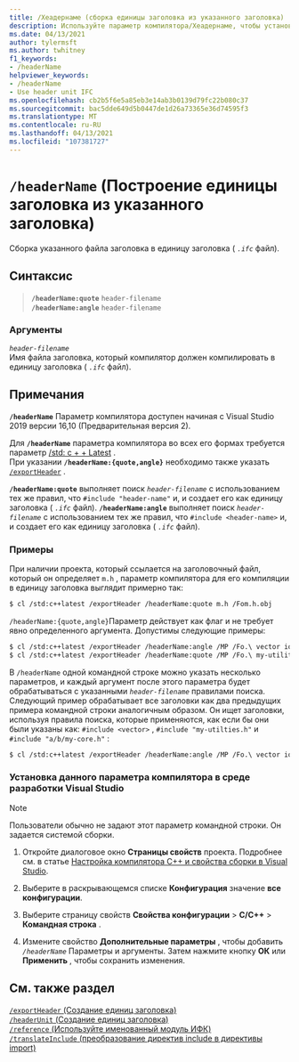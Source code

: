 ```yaml
---
title: /Хеадернаме (сборка единицы заголовка из указанного заголовка)
description: Используйте параметр компилятора/Хеадернаме, чтобы установить сопоставление между файлом заголовка и единицей заголовка для сборки.
ms.date: 04/13/2021
author: tylermsft
ms.author: twhitney
f1_keywords:
- /headerName
helpviewer_keywords:
- /headerName
- Use header unit IFC
ms.openlocfilehash: cb2b5f6e5a85eb3e14ab3b0139d79fc22b080c37
ms.sourcegitcommit: bac5dde649d5b0447de1d26a73365e36d74595f3
ms.translationtype: MT
ms.contentlocale: ru-RU
ms.lasthandoff: 04/13/2021
ms.locfileid: "107381727"
---
```

# <a name="headername-build-a-header-unit-from-the-specified-header"></a>`/headerName` (Построение единицы заголовка из указанного заголовка)

Сборка указанного файла заголовка в единицу заголовка ( *`.ifc`* файл).

## <a name="syntax"></a>Синтаксис

> **`/headerName:quote`** `header-filename`\
> **`/headerName:angle`** `header-filename`

### <a name="arguments"></a>Аргументы

*`header-filename`*\
Имя файла заголовка, который компилятор должен компилировать в единицу заголовка ( *`.ifc`* файл).

## <a name="remarks"></a>Примечания

**`/headerName`** Параметр компилятора доступен начиная с Visual Studio 2019 версии 16,10 (Предварительная версия 2).

Для **`/headerName`** параметра компилятора во всех его формах требуется параметр [/std: c + + Latest](std-specify-language-standard-version.md) . \
При указании **`/headerName:{quote,angle}`** необходимо также указать [`/exportHeader`](module-exportheader.md) .

**`/headerName:quote`** выполняет поиск *`header-filename`* с использованием тех же правил, что `#include "header-name"` и, и создает его как единицу заголовка ( *`.ifc`* файл).
**`/headerName:angle`** выполняет поиск *`header-filename`* с использованием тех же правил, что `#include <header-name>` и, и создает его как единицу заголовка ( *`.ifc`* файл).

### <a name="examples"></a>Примеры

При наличии проекта, который ссылается на заголовочный файл, который он определяет `m.h` , параметр компилятора для его компиляции в единицу заголовка выглядит примерно так:

```Bash
$ cl /std:c++latest /exportHeader /headerName:quote m.h /Fom.h.obj
```

`/headerName:{quote,angle}`Параметр действует как флаг и не требует явно определенного аргумента. Допустимы следующие примеры:

```Bash
$ cl /std:c++latest /exportHeader /headerName:angle /MP /Fo.\ vector iostream algorithm
$ cl /std:c++latest /exportHeader /headerName:quote /MP /Fo.\ my-utilities.h a/b/my-core.h
```

В `/headerName` одной командной строке можно указать несколько параметров, и каждый аргумент после этого параметра будет обрабатываться с указанными *`header-filename`* правилами поиска. Следующий пример обрабатывает все заголовки как два предыдущих примера командной строки аналогичным образом. Он ищет заголовки, используя правила поиска, которые применяются, как если бы они были указаны как: `#include <vector>` , `#include "my-utilties.h"` и `#include "a/b/my-core.h"` :

```bash
$ cl /std:c++latest /exportHeader /headerName:angle /MP /Fo.\ vector iostream algorithm /headerName:quote my-utilities.h a/b/my-core.h
```

### <a name="to-set-this-compiler-option-in-the-visual-studio-development-environment"></a>Установка данного параметра компилятора в среде разработки Visual Studio

> [!NOTE]
> Пользователи обычно не задают этот параметр командной строки. Он задается системой сборки.

1. Откройте диалоговое окно **Страницы свойств** проекта. Подробнее см. в статье [Настройка компилятора C++ и свойства сборки в Visual Studio](../working-with-project-properties.md).

1. Выберите в раскрывающемся списке **Конфигурация** значение **все конфигурации**.

1. Выберите страницу свойств **Свойства конфигурации**  >  **C/C++**  >  **Командная строка** .

1. Измените свойство **Дополнительные параметры** , чтобы добавить *`/headerName`* Параметры и аргументы. Затем нажмите кнопку **ОК** или **Применить** , чтобы сохранить изменения.

## <a name="see-also"></a>См. также раздел

[`/exportHeader` (Создание единиц заголовка)](module-exportheader.md)\
[`/headerUnit` (Создание единиц заголовка)](headerunit.md)\
[`/reference` (Используйте именованный модуль ИФК)](module-reference.md)\
[`/translateInclude` (преобразование директив include в директивы import)](translateinclude.md)
